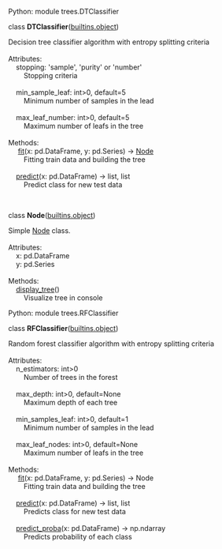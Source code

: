 Python: module trees.DTClassifier 

class **DTClassifier**([builtins.object](builtins.html#object))



Decision tree classifier algorithm with entropy splitting criteria  
   
Attributes:  
    stopping: 'sample', 'purity' or 'number'  
        Stopping criteria  
   
    min\_sample\_leaf: int>0, default=5  
        Minimum number of samples in the lead  
   
    max\_leaf\_number: int>0, default=5  
        Maximum number of leafs in the tree  
   
Methods:  
     [fit](#DTClassifier-fit)(x: pd.DataFrame, y: pd.Series) -> [Node](#Node)  
        Fitting train data and building the tree  
   
    [predict](#DTClassifier-predict)(x: pd.DataFrame) -> list, list  
        Predict class for new test data 

 


class **Node**([builtins.object](builtins.html#object))



Simple [Node](#Node) class.  
   
Attributes:  
    x: pd.DataFrame  
    y: pd.Series  
   
Methods:  
    [display\_tree](#Node-display_tree)()  
        Visualize tree in console 


Python: module trees.RFClassifier 



class **RFClassifier**([builtins.object](builtins.html#object))



Random forest classifier algorithm with entropy splitting criteria  
   
Attributes:  
    n\_estimators: int>0  
        Number of trees in the forest  
   
    max\_depth: int>0, default=None  
        Maximum depth of each tree  
   
    min\_samples\_leaf: int>0, default=1  
        Minimum number of samples in the lead  
   
    max\_leaf\_nodes: int>0, default=None  
        Maximum number of leafs in the tree  
   
Methods:  
     [fit](#RFClassifier-fit)(x: pd.DataFrame, y: pd.Series) -> Node  
        Fitting train data and building the tree  
   
    [predict](#RFClassifier-predict)(x: pd.DataFrame) -> list, list  
        Predicts class for new test data  
   
    [predict\_proba](#RFClassifier-predict_proba)(x: pd.DataFrame) -> np.ndarray  
        Predicts probability of each class 

 


 

